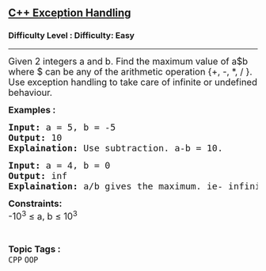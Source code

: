 <h2><a href="https://www.geeksforgeeks.org/problems/c-exception-handling3103/1?page=1&status=unsolved&sortBy=accuracy">C++ Exception Handling</a></h2><h3>Difficulty Level : Difficulty: Easy</h3><hr><div class="problems_problem_content__Xm_eO"><p><span style="font-size: 18px;">Given 2 integers a and b. Find the maximum value of a$b where $ can be any of the arithmetic operation {+, -, *, / }. Use exception handling to take care of infinite or undefined behaviour.</span></p>
<p><strong><span style="font-size: 18px;">Examples :</span></strong></p>
<pre><span style="font-size: 18px;"><strong>Input:</strong> a = 5, b = -5
<strong>Output:</strong> 10
<strong>Explaination: </strong>Use subtraction. a-b = 10.</span></pre>
<pre><span style="font-size: 18px;"><strong>Input:</strong> a = 4, b = 0
<strong>Output:</strong> inf
<strong>Explaination:</strong> a/b gives the maximum. ie- infinity. </span></pre>
<p><span style="font-size: 18px;"><strong>Constraints:</strong><br>-10<sup>3</sup> ≤ a, b ≤ 10<sup>3</sup></span></p></div><br><p><span style=font-size:18px><strong>Topic Tags : </strong><br><code>CPP</code>&nbsp;<code>OOP</code>&nbsp;